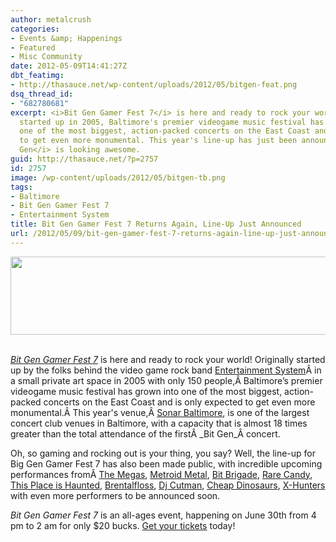 ```yaml
---
author: metalcrush
categories:
- Events &amp; Happenings
- Featured
- Misc Community
date: 2012-05-09T14:41:27Z
dbt_featimg:
- http://thasauce.net/wp-content/uploads/2012/05/bitgen-feat.png
dsq_thread_id:
- "682780681"
excerpt: <i>Bit Gen Gamer Fest 7</i> is here and ready to rock your world! Originally
  started up in 2005, Baltimore's premier videogame music festival has grown into
  one of the most biggest, action-packed concerts on the East Coast and is only expected
  to get even more monumental. This year's line-up has just been announced and <i>Bit
  Gen</i> is looking awesome.
guid: http://thasauce.net/?p=2757
id: 2757
image: /wp-content/uploads/2012/05/bitgen-tb.png
tags:
- Baltimore
- Bit Gen Gamer Fest 7
- Entertainment System
title: Bit Gen Gamer Fest 7 Returns Again, Line-Up Just Announced
url: /2012/05/09/bit-gen-gamer-fest-7-returns-again-line-up-just-announced/
---
```


<center>
  <a href="http://thasauce.net/wp-content/uploads/2012/05/bitgen-banner.png"><img class="aligncenter size-full wp-image-2758" title="bitgen-banner" src="http://thasauce.net/wp-content/uploads/2012/05/bitgen-banner.png" alt="" width="575" height="125" srcset="http://thasauce.net/wp-content/uploads/2012/05/bitgen-banner.png 575w, http://thasauce.net/wp-content/uploads/2012/05/bitgen-banner-300x65.png 300w, http://thasauce.net/wp-content/uploads/2012/05/bitgen-banner-75x16.png 75w" sizes="(max-width: 575px) 100vw, 575px" /></a>
</center>&nbsp;

_[Bit Gen Gamer Fest 7](http://www.bitgengamerfest.com/)_ is here and ready to rock your world! Originally started up by the folks behind the video game rock band [Entertainment System](https://www.facebook.com/EntertainmentSystem)Â in a small private art space in 2005 with only 150 people,Â Baltimore&#8217;s premier videogame music festival has grown into one of the most biggest, action-packed concerts on the East Coast and is only expected to get even more monumental.Â This year's venue,Â [Sonar Baltimore](http://sonarbaltimore.com/), is one of the largest concert club venues in Baltimore, with a capacity that is almost 18 times greater than the total attendance of the firstÂ _Bit Gen_Â concert.

Oh, so gaming and rocking out is your thing, you say? Well, the line-up for Big Gen Gamer Fest 7 has also been made public, with incredible upcoming performances fromÂ [The Megas](http://themegas.com/main/main.html), [Metroid Metal](http://www.metroidmetal.com/), [Bit Brigade](http://www.bitbrigade.com/), [Rare Candy](http://www.rarecandyband.com/), [This Place is Haunted](http://thisplaceishaunted1.bandcamp.com/), [Brentalfloss](http://brentalfloss.com/home.cfm), [Dj Cutman](http://www.djcutman.com/), [Cheap Dinosaurs](http://filefreakout.com/cheapdinosaurs/), [X-Hunters](http://xhunters.bandcamp.com/) with even more performers to be announced soon.

_Bit Gen Gamer Fest 7_ is an all-ages event, happening on June 30th from 4 pm to 2 am for only $20 bucks. [Get your tickets](http://www.missiontix.com/events/product/14307/bitgen-gamer-festival) today!
